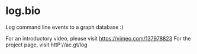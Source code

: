 # log.bio
Log command line events to a graph database :)

For an introductory video, please visit https://vimeo.com/137978823
For the project page, visit httP://ac.gt/log
